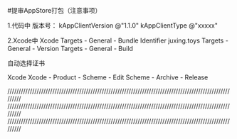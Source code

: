 #提审AppStore打包（注意事项）

1.代码中
版本号：
kAppClientVersion   @"1.1.0"
kAppClientType      @"xxxxx"

2.Xcode中
Xcode
Targets - General - Bundle Identifier
juxing.toys
Targets - General - Version
Targets - General - Build

自动选择证书

Xcode
Xcode - Product - Scheme - Edit Scheme - Archive - Release


/////////////////////////////////////////////////////////////////////////////////////////////////////////
/////////////////////////////////////////////////////////////////////////////////////////////////////////
/////////////////////////////////////////////////////////////////////////////////////////////////////////
